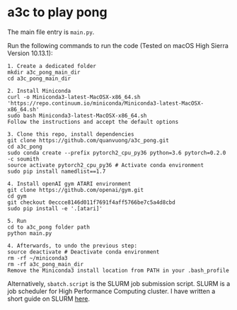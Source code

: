 # a3c to play pong

The main file entry is `main.py`.

Run the following commands to run the code (Tested on macOS High Sierra Version 10.13.1):

```
1. Create a dedicated folder
mkdir a3c_pong_main_dir
cd a3c_pong_main_dir

2. Install Miniconda
curl -o Miniconda3-latest-MacOSX-x86_64.sh 'https://repo.continuum.io/miniconda/Miniconda3-latest-MacOSX-x86_64.sh'
sudo bash Miniconda3-latest-MacOSX-x86_64.sh
Follow the instructions and accept the default options

3. Clone this repo, install dependencies
git clone https://github.com/quanvuong/a3c_pong.git
cd a3c_pong
sudo conda create --prefix pytorch2_cpu_py36 python=3.6 pytorch=0.2.0 -c soumith
source activate pytorch2_cpu_py36 # Activate conda environment
sudo pip install namedlist==1.7

4. Install openAI gym ATARI environment
git clone https://github.com/openai/gym.git
cd gym
git checkout 0eccce8146d011f7691f4aff5766be7c5a4d8cbd
sudo pip install -e '.[atari]'

5. Run
cd to a3c_pong folder path
python main.py

4. Afterwards, to undo the previous step:
source deactivate # Deactivate conda environment
rm -rf ~/miniconda3
rm -rf a3c_pong_main_dir
Remove the Miniconda3 install location from PATH in your .bash_profile
```

Alternatively, `sbatch.script` is the SLURM job submission script. SLURM is a job scheduler for High Performance Computing cluster. I have written a short guide on SLURM [here](https://github.com/quanvuong/deep_learning_tips_and_tricks#slurm).
